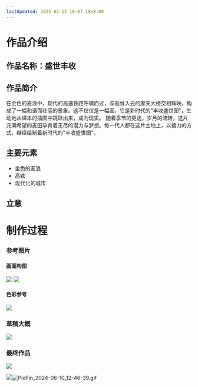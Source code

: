 ```yaml
---
lastUpdated: 2025-02-13 18:07:18+8:00
---
```

# 作品介绍

## 作品名称：盛世丰收

## 作品简介

在金色的麦浪中，现代的高速铁路呼啸而过，与高耸入云的摩天大楼交相辉映，构成了一幅和谐而壮丽的景象。这不仅仅是一幅画，它是新时代的"丰收盛世图"，生动地从课本的插图中跳跃出来，成为现实。
随着季节的更迭，岁月的流转，这片充满希望的麦田孕育着无尽的潜力与梦想。每一代人都在这片土地上，以接力的方式，继续绘制着新时代的"丰收盛世图"。

## 主要元素

- 金色的麦浪
- 高铁
- 现代化的城市

## 立意

# 制作过程

### 参考图片

#### 画面构图
![](https://krseoul.imgtbl.com/i/2024/06/10/6666812de37f0.jpg#id=j5U7q&originalType=binary&ratio=1&rotation=0&showTitle=false&status=done&style=none&title=)
![](https://krseoul.imgtbl.com/i/2024/06/10/6666812de37f0.jpg#id=y7XqT&originalType=binary&ratio=1&rotation=0&showTitle=false&status=done&style=none&title=)

#### 色彩参考

![](https://krseoul.imgtbl.com/i/2024/06/10/666681316c954.jpg#id=mm5Xv&originalType=binary&ratio=1&rotation=0&showTitle=false&status=done&style=none&title=)

### 草稿大概

![](https://krseoul.imgtbl.com/i/2024/06/10/66668388ccb18.png#id=NjY2u&originalType=binary&ratio=1&rotation=0&showTitle=false&status=done&style=none&title=)

### 最终作品

![](https://krseoul.imgtbl.com/i/2024/06/10/6666805a0e480.jpg#id=AE3cw&originHeight=2480&originWidth=3508&originalType=binary&ratio=1&rotation=0&showTitle=false&status=done&style=none&title=)

![](PixPin_2024-06-10_12-46-39.gif#id=Srf8Z&originalType=binary&ratio=1&rotation=0&showTitle=false&status=done&style=none&title=)![PixPin_2024-06-10_12-46-39.gif](http://agiantii-oss-local.oss-cn-hangzhou.aliyuncs.com/anote/ablog-1739434425-3750.gif)
